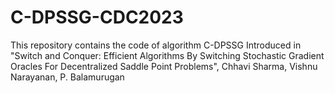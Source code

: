 # C-DPSSG-CDC2023
This repository contains the code of algorithm C-DPSSG Introduced in "Switch and Conquer: Efficient Algorithms By Switching Stochastic Gradient Oracles For Decentralized Saddle Point Problems", Chhavi Sharma, Vishnu Narayanan, P. Balamurugan
